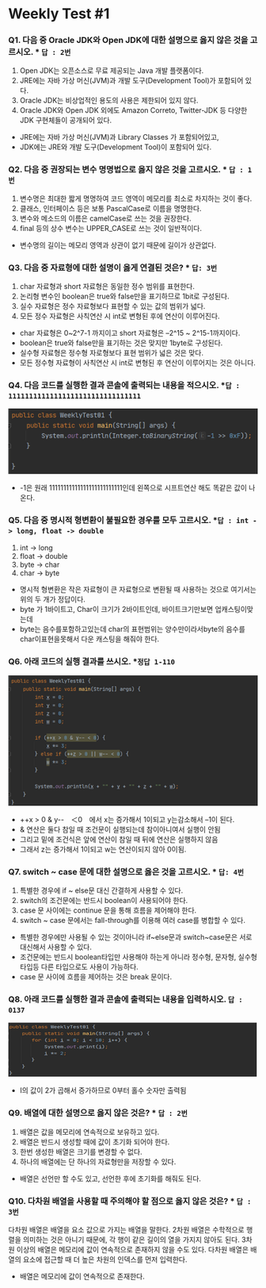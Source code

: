 # Weekly Test #1

### Q1. 다음 중 Oracle JDK와 Open JDK에 대한 설명으로 옳지 않은 것을 고르시오. * `답 : 2번`
1. Open JDK는 오픈소스로 무료 제공되는 Java 개발 플랫폼이다.
2. JRE에는 자바 가상 머신(JVM)과 개발 도구(Development Tool)가 포함되어 있다.
3. Oracle JDK는 비상업적인 용도의 사용은 제한되어 있지 않다.
4. Oracle JDK와 Open JDK 외에도 Amazon Correto, Twitter-JDK 등 다양한 JDK 구현체들이 공개되어 있다.

* JRE에는 자바 가상 머신(JVM)과 Library Classes 가 포함되어있고,
* JDK에는 JRE와 개발 도구(Development Tool)이 포함되어 있다.


### Q2. 다음 중 권장되는 변수 명명법으로 옳지 않은 것을 고르시오. * `답 : 1번`

1. 변수명은 최대한 짧게 명명하여 코드 영역이 메모리를 최소로 차지하는 것이 좋다.
2. 클래스, 인터페이스 등은 보통 PascalCase로 이름을 명명한다.
3. 변수와 메소드의 이름은 camelCase로 쓰는 것을 권장한다.
4. final 등의 상수 변수는 UPPER_CASE로 쓰는 것이 일반적이다.

* 변수명의 길이는 메모리 영역과 상관이 없기 때문에 길이가 상관없다.


### Q3. 다음 중 자료형에 대한 설명이 옳게 연결된 것은? * `답: 3번`

1. char 자료형과 short 자료형은 동일한 정수 범위를 표현한다.
2. 논리형 변수인 boolean은 true와 false만을 표기하므로 1bit로 구성된다.
3. 실수 자료형은 정수 자료형보다 표현할 수 있는 값의 범위가 넓다.
4. 모든 정수 자료형은 사칙연산 시 int로 변형된 후에 연산이 이루어진다.

* char 자료형은 0~2^7-1 까지이고 short 자료형은 –2^15 ~ 2^15-1까지이다.
* boolean은 true와 false만을 표기하는 것은 맞지만 1byte로  구성된다.
* 실수형 자료형은 정수형 자로형보다 표현 범위가 넓은 것은 맞다.
* 모든 정수형 자료형이 사칙연산 시 int로 변형된 후 연산이 이루어지는 것은 아니다.

### Q4. 다음 코드를 실행한 결과 콘솔에 출력되는 내용을 적으시오. *`답 : 11111111111111111111111111111111 `

![weeklytest08](./images/weekelytest1-4.png)

* -1은 원래 11111111111111111111111111인데 왼쪽으로 시프트연산 해도 똑같은 값이 
나온다.


### Q5. 다음 중 명시적 형변환이 불필요한 경우를 모두 고르시오. *`답 : int -> long, float -> double`

1. int -> long
2. float -> double
3. byte -> char
4. char -> byte

* 명시적 형변환은 작은 자료형이 큰 자료형으로 변환될 때 사용하는 것으로
여기서는 위의 두 개가 정답이다.
* byte 가 1바이트고, Char이 크기가 2바이트인데, 바이트크기만보면 업캐스팅이맞는데
* byte는 음수를포함하고있는데 char의 표현범위는 양수만이라서byte의 음수를 char이표현을못해서 다운 캐스팅을 해줘야 한다.


### Q6. 아래 코드의 실행 결과를 쓰시오. *`정답 1-110`
![weeklytest08](./images/weekelytest1-6.png)

* ++x > 0 & y--　＜0　에서 x는 증가해서 1이되고 y는감소해서 –1이 된다. 
* & 연산은 둘다 참일 때 조건문이 실행되는데 참이아니여서 실행이 안됨
* 그리고 밑에 조건식은 앞에 연산이 참일 때 뒤에 연산은 실행하지 않음
* 그래서 z는 증가해서 1이되고 w는 연산이되지 않아 0이됨.

### Q7. switch ~ case 문에 대한 설명으로 옳은 것을 고르시오. * `답: 4번`
1. 특별한 경우에 if ~ else문 대신 간결하게 사용할 수 있다.
2. switch의 조건문에는 반드시 boolean이 사용되어야 한다.
3. case 문 사이에는 continue 문을 통해 흐름을 제어해야 한다.
4. switch ~ case 문에서는 fall-through를 이용해 여러 case를 병합할 수 있다.

* 특별한 경우에만 사용될 수 있는 것이아니라 if~else문과 switch~case문은 서로 대신해서 사용할 수 있다.
* 조건문에는 반드시 boolean타입만 사용해야 하는게 아니라 정수형, 문자형, 실수형 타입등 다른 타입으로도 사용이 가능하다.
* case 문 사이에 흐름을 제어하는 것은 break 문이다.


### Q8. 아래 코드를 실행한 결과 콘솔에 출력되는 내용을 입력하시오. `답 : 0137`
![weeklytest08](./images/weekelytest1-8.png)

* I의 값이 2가 곱해서 증가하므로 0부터 홀수 숫자만 출력됨

### Q9. 배열에 대한 설명으로 옳지 않은 것은? * `답 : 2번`
1. 배열은 값을 메모리에 연속적으로 보유하고 있다.
2. 배열은 반드시 생성할 때에 값이 초기화 되어야 한다.
3. 한번 생성한 배열은 크기를 변경할 수 없다.
4. 하나의 배열에는 단 하나의 자료형만을 저장할 수 있다.

* 배열은 선언만 할 수도 있고, 선언한 후에 초기화를 해줘도 된다.

### Q10. 다차원 배열을 사용할 때 주의해야 할 점으로 옳지 않은 것은? * `답 : 3번`
다차원 배열은 배열을 요소 값으로 가지는 배열을 말한다.
2차원 배열은 수학적으로 행렬을 의미하는 것은 아니기 때문에, 각 행이 같은 길이의 열을 가지지 않아도 된다.
3차원 이상의 배열은 메모리에 값이 연속적으로 존재하지 않을 수도 있다.
다차원 배열은 배열의 요소에 접근할 때 더 높은 차원의 인덱스를 먼저 입력한다.

* 배열은 메모리에 값이 연속적으로 존재한다.